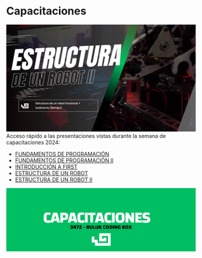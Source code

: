 # Capacitaciones
![](/Images/EST.png)
Acceso rápido a las presentaciones vistas durante la semana de capacitaciones 2024:

- [FUNDAMENTOS DE PROGRAMACIÓN](https://www.canva.com/design/DAGOQ9TzQ2c/Zf-NvxljwvTQQ_-SgwbY_w/view?utm_content=DAGOQ9TzQ2c&utm_campaign=designshare&utm_medium=link&utm_source=editor)
- [FUNDAMENTOS DE PROGRAMACIÓN II](https://www.canva.com/design/DAGORayY4O4/Mk77vDDS7jKfY_nKk9XHcw/view?utm_content=DAGORayY4O4&utm_campaign=designshare&utm_medium=link&utm_source=editor)
- [INTRODUCCIÓN A FIRST](https://www.canva.com/design/DAGOf4TEViw/Kd7taj2B1lcbsn2eKDm4jg/view?utm_content=DAGOf4TEViw&utm_campaign=designshare&utm_medium=link&utm_source=editor)
- [ESTRUCTURA DE UN ROBOT](https://www.canva.com/design/DAGOiRPhLsQ/O6h79IyM5yVCcMSFUxmIYw/view?utm_content=DAGOiRPhLsQ&utm_campaign=designshare&utm_medium=link&utm_source=editor)
- [ESTRUCTURA DE UN ROBOT II](https://www.canva.com/design/DAGOsBm2KnQ/KzFdn8EZZ2sNPVM5gCU3tQ/view?utm_content=DAGOsBm2KnQ&utm_campaign=designshare&utm_medium=link&utm_source=editor)


![](/Images/CAP.png)